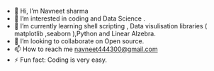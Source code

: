 - 👋 Hi, I’m Navneet sharma
- 👀 I’m interested in coding and Data Science .
- 🌱 I’m currently learning shell scripting , Data visulisation libraries ( matplotlib ,seaborn ),Python and Linear Alzebra.
- 💞️ I’m looking to collaborate on Open source.
- 📫 How to reach me  navneet444300@gmail.com
- ⚡ Fun fact: Coding is very easy.

